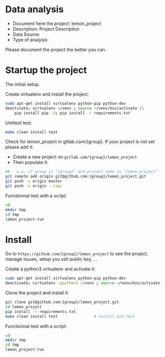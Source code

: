 # Data analysis
- Document here the project: lemon_project
- Description: Project Description
- Data Source:
- Type of analysis:

Please document the project the better you can.

# Startup the project

The initial setup.

Create virtualenv and install the project:
```bash
sudo apt-get install virtualenv python-pip python-dev
deactivate; virtualenv ~/venv ; source ~/venv/bin/activate ;\
    pip install pip -U; pip install -r requirements.txt
```

Unittest test:
```bash
make clean install test
```

Check for lemon_project in gitlab.com/{group}.
If your project is not set please add it:

- Create a new project on `gitlab.com/{group}/lemon_project`
- Then populate it:

```bash
##   e.g. if group is "{group}" and project_name is "lemon_project"
git remote add origin git@github.com:{group}/lemon_project.git
git push -u origin master
git push -u origin --tags
```

Functionnal test with a script:

```bash
cd
mkdir tmp
cd tmp
lemon_project-run
```

# Install

Go to `https://github.com/{group}/lemon_project` to see the project, manage issues,
setup you ssh public key, ...

Create a python3 virtualenv and activate it:

```bash
sudo apt-get install virtualenv python-pip python-dev
deactivate; virtualenv -ppython3 ~/venv ; source ~/venv/bin/activate
```

Clone the project and install it:

```bash
git clone git@github.com:{group}/lemon_project.git
cd lemon_project
pip install -r requirements.txt
make clean install test                # install and test
```
Functionnal test with a script:

```bash
cd
mkdir tmp
cd tmp
lemon_project-run
```
